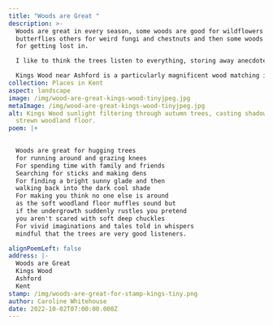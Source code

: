 ```yaml
---
title: "Woods are Great "
description: >-
  Woods are great in every season, some woods are good for wildflowers and
  butterflies others for weird fungi and chestnuts and then some woods are good
  for getting lost in. 

  I like to think the trees listen to everything, storing away anecdotes to dream about during a long winter's hibernation.

  Kings Wood near Ashford is a particularly magnificent wood matching its grand name.
collection: Places in Kent
aspect: landscape
image: /img/wood-are-great-kings-wood-tinyjpeg.jpg
metaImage: /img/wood-are-great-kings-wood-tinyjpeg.jpg
alt: Kings Wood sunlight filtering through autumn trees, casting shadows on leaf
  strewn woodland floor.
poem: |+
  

  Woods are great for hugging trees 
  for running around and grazing knees
  For spending time with family and friends 
  Searching for sticks and making dens
  For finding a bright sunny glade and then 
  walking back into the dark cool shade 
  For making you think no one else is around 
  as the soft woodland floor muffles sound but 
  if the undergrowth suddenly rustles you pretend 
  you aren't scared with soft deep chuckles
  For vivid imaginations and tales told in whispers
  mindful that the trees are very good listeners.

alignPoemLeft: false
address: |-
  Woods are Great 
  Kings Wood 
  Ashford 
  Kent
stamp: /img/woods-are-great-for-stamp-kings-tiny.png
author: Caroline Whitehouse
date: 2022-10-02T07:00:00.000Z
---
```


